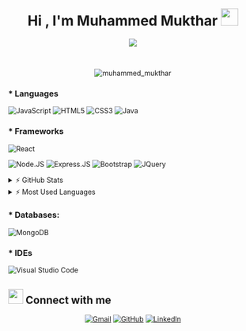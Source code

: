 <h1 align="center">Hi , I'm Muhammed Mukthar <img src="https://media.giphy.com/media/hvRJCLFzcasrR4ia7z/giphy.gif" width="35"></h1>
<p align="center">
  <a href="https://github.com/DenverCoder1/readme-typing-svg"><img src="https://readme-typing-svg.herokuapp.com?lines=Javascript+Developer;Nodejs+Express+Mongodb;Reactjs;DS%20|%20Algorithms%20;Specialist%20on%20Debugging;;Always%20learning%20new%20things&center=true&width=500&height=50"></a>
</p>


<br>

<p align="center"> 
	<img src="https://komarev.com/ghpvc/?username=muhammed-mukthar&label=Profile%20views&color=0e75b6&style=plastic" alt="muhammed_mukthar" /> 
</p>

### * Languages


![JavaScript](https://img.shields.io/badge/JavaScript-F7DF1E?style=plastic&logo=javascript&logoColor=black)
![HTML5](https://img.shields.io/badge/HTML5-E34F26?style=plastic&logo=html5&logoColor=white)
![CSS3](https://img.shields.io/badge/CSS3-1572B6?style=plastic&logo=css3&logoColor=white)
![Java](https://img.shields.io/badge/Java-ED8B00?style=plastic&logo=java&logoColor=white)



### * Frameworks

![React](https://img.shields.io/badge/React-20232A?style=plastic&logo=react&logoColor=61DAFB)

![Node.JS](https://img.shields.io/badge/Node.js-43853D?style=plastic&logo=node.js&logoColor=white)
![Express.JS](https://img.shields.io/badge/Express.js-000000?style=plastic&logo=express&logoColor=white)
![Bootstrap](https://img.shields.io/badge/Bootstrap-563D7C?style=plastic&logo=bootstrap&logoColor=white)
![JQuery](https://img.shields.io/badge/jQuery-0769AD?style=plastic&logo=jquery&logoColor=white)



<details>
  <summary> ⚡ GitHub Stats</summary>
  <img align="left" alt="Andrew's GitHub Stats" src="https://github-readme-stats.vercel.app/api?username=muhammed-mukthar&show_icons=true&hide_border=true" />
</details>


<details>
  <summary> ⚡ Most Used Languages</summary>
<img align="left" alt="Mukthar's GitHub Top Languages" src="https://github-readme-stats.vercel.app/api/top-langs/?username=muhammed-mukthar" />
</details>

### * Databases:

![MongoDB](https://img.shields.io/badge/MongoDB-4EA94B?style=plastic&logo=mongodb&logoColor=white)


### * IDEs

![Visual Studio Code](https://img.shields.io/badge/Visual_Studio_Code-0078D4?style=plastic&logo=visual%20studio%20code&logoColor=white)




</p>

## <img src="https://media.giphy.com/media/iY8CRBdQXODJSCERIr/giphy.gif" width="30px"> Connect with me
<p align="center">
	<a href="mailto:muktharmanaf28@gmail.com"><img img src="https://img.shields.io/badge/gmail-%23EA4335.svg?style=plastic&logo=gmail&logoColor=white" alt="Gmail"/></a>
	<a href="https://github.com/muhammed-mukthar"><img src="https://img.shields.io/badge/github-%23181717.svg?style=plastic&logo=github&logoColor=white" alt="GitHub"/></a>
	<a href="https://www.linkedin.com/in/muhammed-mukthar-a926a8221/"><img src="https://img.shields.io/badge/linkedin-%230A66C2.svg?style=plastic&logo=linkedin&logoColor=white" alt="LinkedIn"/></a>
</p>

